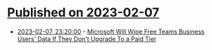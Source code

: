 # [Published on 2023-02-07](index.md)

* [2023-02-07, 23:20:00](https://hardware.slashdot.org/story/23/02/07/2138258/microsoft-will-wipe-free-teams-business-users-data-if-they-dont-upgrade-to-a-paid-tier?utm_source=rss1.0mainlinkanon&utm_medium=feed) - [Microsoft Will Wipe Free Teams Business Users' Data If They Don't Upgrade To a Paid Tier](https://hardware.slashdot.org/story/23/02/07/2138258/microsoft-will-wipe-free-teams-business-users-data-if-they-dont-upgrade-to-a-paid-tier?utm_source=rss1.0mainlinkanon&utm_medium=feed)

